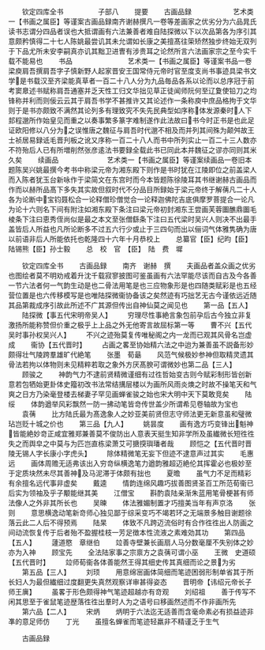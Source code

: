 　　钦定四库全书　　　　　子部八
　　提要
　　古画品録　　　　　　艺术类一【书画之属臣】等谨案古画品録南齐谢赫撰凡一卷等差画家之优劣分为六品晁氏读书志谓分四品者误也大抵谓画有六法兼善者难自陆探微以下以次品第各为序引其意颇矜慎得二十七人陈姚最尝讥其未允谓如长康之美擅髙往筞矫然独步终始无双列于下品尤所未安李嗣真亦讥其黜卫进曺有涉贵耳之论然所言六法画家宗之至今实千载不能易也
　　书品　　　　　　　　艺术类一【书画之属臣】等谨案书品一卷梁庾肩吾撰肩吾字子慎新野人起家晋安王国常侍元帝时官至度支尚书事迹具梁书文学是书载汉至齐梁能真草者一百二十八人分为九品毎品各系以论而以总序冠于前考窦臮述书赋称肩吾通塞并乏天性工归文华拙见草正徒闻师阮何至辽夐使铅刀之均锋称并利而则佞云云其于肩吾书学不甚推许又其论述作一条称庾中庶品格拘于文华则于是书亦颇致不满然其论列多有理致究不失先民典型如序称体发源秦时人下邽程邈所作始皇见而重之以奏事繁多篆字难制遂作此法故曰书今时正书是也此足证欧阳修以八分为之误惟唐之魏征与肩吾时代邈不相及而并列其间殊为颠舛故王士祯居易録诋毛晋刋板之讹又序称一百二十八人而书中所列实止一百二十三人数亦不符殆后人已有所増削然张彦逺法书要録全载此书已同此本并魏征之谬亦同则其米久矣
　　续画品　　　　　　　艺术类一【书画之属臣】等谨案续画品一卷旧本题陈吴兴姚最撰今考书中称梁元帝为湘东殿下则作是书时犹在江陵即位之前盖梁人而入陈者犹玉台新咏作于梁简文在东宫时而今本皆题陈徐陵耳其书继谢赫古画品而作而以赫所品髙下多失其实故但叙时代不分品目所録始于梁元帝终于解蒨凡二十人各为论断中宝钧聂松合一论释僧珍僧觉合一论释迦佛陀吉底俱摩罗菩提合一论凡为论十六则名下间有附注如湘东殿下条注曰梁元帝初封湘东王尝画芙蓉圗醮鼎圗毛棱条下注曰恵秀侄尚似是最之本文至张僧繇条下注曰五代梁时吴兴人则决不出最手盖皆后人所益也凡所论断多不过五六行少或止于三四句而出以俪词气体雅隽确为唐以前语非后人所能依托也乾隆四十六年十月恭校上
　　总纂官【臣】纪昀【臣】陆锡熊【臣】孙士毅
　　总　校　官　【臣】　陆　费　墀

　　钦定四库全书
　　古画品録
　　南齐　谢赫　撰
　　夫画品者盖众画之优劣也图绘者莫不明劝戒着升沈千载寂寥披图可鉴虽画有六法罕能尽该而自古及今各善一节六法者何一气韵生动是也二骨法用笔是也三应物象形是也四随类赋彩是也五经营位置是也六传移模写是也唯陆探微衞协备该之矣然迹有巧拙艺无古今谨依远近随其品第裁成序引故此所述不广其源但传出自神仙莫之闻见也
　　第一品【五人】
　　陆探微【事五代宋明帝吴人】
　　穷理尽性事絶言象包前孕后古今独立非复激扬所能称赞但价重之极乎上上品之外无他寄言故屈标第一等
　　曹不兴【五代吴时事孙权吴兴人】
　　不兴之迹殆莫复传唯秘阁之内一龙而已观其风骨名岂虚成
　　衞协【五代晋时】
　　占画之畧至协始精六法之中迨为兼善虽不説备形妙颇得壮气陵跨羣雄旷代絶笔
　　张墨　荀朂
　　风范气候极妙参神但取精灵遗其骨法若拘以体物则未见精粹若取之象外方厌髙腴可谓微妙也第二品【三人】
　　顾骏之
　　神韵气力不逮前贤精微谨细有过徃哲始变古则今赋彩制形皆创新意若包牺始更卦体史籀初改书法常结搆层楼以为画所风雨炎燠之时故不操笔天和气爽之日方乃染毫登楼去梯妻子罕见画蝉雀骏之始也宋大明中天下莫敢竞矣
　　陆绥
　　体韵遒举风彩飘然一防一拂动笔皆竒传世盖少所谓希见卷轴故为宝也
　　袁蒨
　　比方陆氏最为髙逸象人之妙亚美前贤但志守师法更无新意虽和璧微玷岂贬十城之价也
　　第三品【九人】
　　姚昙度
　　画有逸方巧变锋出魁神皆能絶妙竒正咸宜雅郑兼善莫不俊防出人意表天挺生知非学所及虽纎微长短徃徃失之而舆皁之中莫与为匹岂直栋梁萧艾可搪揬璵璠者哉
　　顾恺之【五代晋时晋陵无锡人字长康小字虎头】
　　除体精微笔无妄下但迹不逮意声过其实
　　毛惠远
　　画体周赡无适弗该出入穷竒纵横逸笔力遒韵雅超迈絶伦其挥霍必也极妙至于定质块然未尽其善神及马泥滞于体颇有拙也
　　夏曕
　　虽气力不足而精彩有余擅名远代事非虚矣
　　戴逵
　　情韵连绵风趣巧拔善图贤圣百工所范荀衞已后实为领袖及乎子颙能继其美
　　江僧宝
　　斟酌袁陆亲渐朱蓝用笔骨梗甚有师法像人之外非其所长也
　　吴暕
　　体法雅媚制置才巧擅美当年有声京洛
　　张则
　　意思横逸动笔新竒师心独见鄙于综采变巧不竭若环之无端景多触目谢题徐落云此二人后不得预焉
　　陆杲
　　体致不凡跨迈流俗时有合作徃徃出人防画之间动流恢复传于后者殆不盈握桂枝一芳足徴本性流液之素难効其功
　　第四品【五人】
　　蘧道愍　章继伯
　　竝善寺壁兼长画扇人马分数毫厘不失别体之妙亦为入神
　　顾宝先
　　全法陆家事之宗禀方之袁蒨可谓小巫
　　王微　史道硕【五代晋时】
　　竝师荀衞各体善能然王得其细史传其真细而论之景为劣
　　第五品【三人】
　　刘顼
　　用意绵宻画体简细而笔迹困弱形制单省其于所长妇人为最但纎细过度翻更失真然观察详审甚得姿态
　　晋明帝【讳绍元帝长子师王廙】
　　虽畧于形色颇得神气笔迹超越亦有竒观
　　刘绍祖
　　善于传写不闲其思至于雀鼠笔迹歴落徃徃出羣时人为之语号曰移画然述而不作非画所先
　　第六品【二人】
　　宋炳
　　炳明于六法迄无适善而含毫命素必有损益迹非凖的意足师仿
　　丁光
　　虽擅名蝉雀而笔迹轻羸非不精谨乏于生气

　　古画品録
